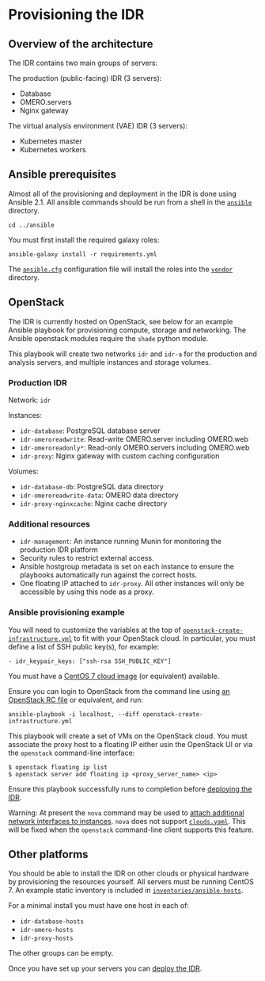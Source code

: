 # Provisioning the IDR

## Overview of the architecture

The IDR contains two main groups of servers:

The production (public-facing) IDR (3 servers):
- Database
- OMERO.servers
- Nginx gateway

The virtual analysis environment (VAE) IDR (3 servers):
- Kubernetes master
- Kubernetes workers


## Ansible prerequisites

Almost all of the provisioning and deployment in the IDR is done using Ansible 2.1.
All ansible commands should be run from a shell in the [`ansible`](../ansible) directory.

    cd ../ansible

You must first install the required galaxy roles:

    ansible-galaxy install -r requirements.yml

The [`ansible.cfg`](../ansible/ansible.cfg) configuration file will install the roles into the [`vendor`](../ansible/vendor) directory.


## OpenStack

The IDR is currently hosted on OpenStack, see below for an example Ansible playbook for provisioning compute, storage and networking.
The Ansible openstack modules require the `shade` python module.

This playbook will create two networks `idr` and `idr-a` for the production and analysis servers, and multiple instances and storage volumes.


### Production IDR
Network: `idr`

Instances:
- `idr-database`: PostgreSQL database server
- `idr-omeroreadwrite`: Read-write OMERO.server including OMERO.web
- `idr-omeroreadonly*`: Read-only OMERO.servers including OMERO.web
- `idr-proxy`: Nginx gateway with custom caching configuration

Volumes:
- `idr-database-db`: PostgreSQL data directory
- `idr-omeroreadwrite-data`: OMERO data directory
- `idr-proxy-nginxcache`: Nginx cache directory


### Additional resources
- `idr-management`: An instance running Munin for monitoring the production IDR platform
- Security rules to restrict external access.
- Ansible hostgroup metadata is set on each instance to ensure the playbooks automatically run against the correct hosts.
- One floating IP attached to `idr-proxy`.
  All other instances will only be accessible by using this node as a proxy.


### Ansible provisioning example

You will need to customize the variables at the top of [`openstack-create-infrastructure.yml`](../ansible/openstack-create-infrastructure.yml) to fit with your OpenStack cloud.
In particular, you must define a list of SSH public key(s), for example:

    - idr_keypair_keys: ["ssh-rsa SSH_PUBLIC_KEY"]

You must have a [CentOS 7 cloud image](https://cloud.centos.org/centos/7/images/) (or equivalent) available.

Ensure you can login to OpenStack from the command line using [an OpenStack RC file](http://docs.openstack.org/user-guide/common/cli-set-environment-variables-using-openstack-rc.html) or equivalent, and run:

    ansible-playbook -i localhost, --diff openstack-create-infrastructure.yml

This playbook will create a set of VMs on the OpenStack cloud. You must
associate the proxy host to a floating IP either usin the OpenStack UI or via
the `openstack` command-line interface:

    $ openstack floating ip list
    $ openstack server add floating ip <proxy_server_name> <ip>

Ensure this playbook successfully runs to completion before [deploying the IDR](deployment.md).

Warning: At present the `nova` command may be used to [attach additional network interfaces to instances](https://github.com/IDR/ansible-role-openstack-idr-instance-network).
`nova` does not support [`clouds.yaml`](http://docs.openstack.org/developer/os-client-config/).
This will be fixed when the `openstack` command-line client supports this feature.


## Other platforms

You should be able to install the IDR on other clouds or physical hardware by provisioning the resources yourself.
All servers must be running CentOS 7.
An example static inventory is included in [`inventories/ansible-hosts`](../inventories/ansible-hosts).

For a minimal install you must have one host in each of:
- `idr-database-hosts`
- `idr-omero-hosts`
- `idr-proxy-hosts`

The other groups can be empty.

Once you have set up your servers you can [deploy the IDR](deployment.md).
